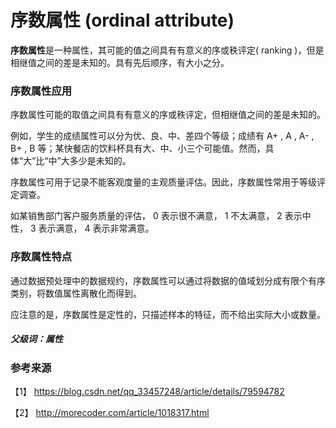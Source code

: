 # 序数属性 (ordinal attribute)

**序数属性**是一种属性，其可能的值之间具有有意义的序或秩评定( ranking )，但是相继值之间的差是未知的。具有先后顺序，有大小之分。   

### 序数属性应用

序数属性可能的取值之间具有有意义的序或秩评定，但相继值之间的差是未知的。

例如，学生的成绩属性可以分为优、良、中、差四个等级；成绩有 A+ ,  A , A- , B+ , B  等；某快餐店的饮料杯具有大、中、小三个可能值。然而，具体“大”比“中”大多少是未知的。

序数属性可用于记录不能客观度量的主观质量评估。因此，序数属性常用于等级评定调查。

如某销售部门客户服务质量的评估， 0 表示很不满意， 1 不太满意， 2 表示中性， 3 表示满意， 4 表示非常满意。

### 序数属性特点

通过数据预处理中的数据规约，序数属性可以通过将数据的值域划分成有限个有序类别，将数值属性离散化而得到。

应注意的是，序数属性是定性的，只描述样本的特征，而不给出实际大小或数量。

##### 父级词：属性

### 参考来源

【1】  https://blog.csdn.net/qq_33457248/article/details/79594782

【2】  http://morecoder.com/article/1018317.html
